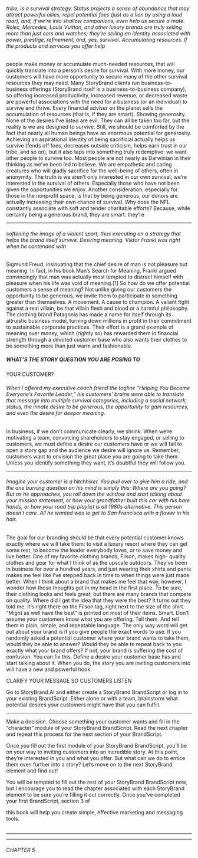 ###### tribe, is a survival strategy. Status projects a sense of abundance that may attract powerful allies, repel potential foes (just as a lion by using a loud roar), and, if we’re into shallow companions, even help us secure a mate. Rolex, Mercedes, Louis Vuitton, and other luxury brands are truly selling more than just cars and watches; they’re selling an identity associated with power, prestige, refinement, and, yes, survival. Accumulating resources. If the products and services you offer help
 people make money or accumulate much-needed resources, that will quickly translate into a person’s desire for survival. With more money, our customers will have more opportunity to secure many of the other survival resources they may need. Many StoryBrand clients run business-to-business offerings (StoryBrand itself is a business-to-business company), so offering increased productivity, increased revenue, or decreased waste are powerful associations with the need for a business (or an individual) to survive and thrive. Every financial adviser on the planet sells the accumulation of resources (that is, if they are smart). Showing generosity. None of the desires I’ve listed are evil. They can
 all be taken too far, but the reality is we are designed to survive. Still, we should be comforted by the fact that nearly all human beings have an enormous potential for generosity. Achieving an aspirational identity of being sacrificial actually helps us survive (fends off foes, decreases outside criticism, helps earn trust in our tribe, and so on), but it also taps into something truly redemptive: we want other people to survive too. Most people are not nearly as Darwinian in their thinking as we’ve been led to believe. We are empathetic and caring creatures who will gladly sacrifice for the well-being of others, often in anonymity. The truth is we aren’t only interested in our own survival; we’re interested in the survival of others. Especially those who have not been given the opportunities we enjoy. Another consideration, especially for those in the nonprofit space, is that by being generous, our donors are actually increasing their own chance of survival. Why does the NFL constantly associate with soft and tender charitable efforts? Because, while certainly being a generous brand, they are smart: they’re

-----

###### softening the image of a violent sport, thus executing on a strategy that helps the brand itself survive. Desiring meaning. Viktor Frankl was right when he contended with
 Sigmund Freud, insinuating that the chief desire of man is not pleasure but meaning. In fact, in his book Man’s Search for Meaning, Frankl argued convincingly that man was actually most tempted to distract himself with pleasure when his life was void of meaning.[1] So how do we offer potential customers a sense of meaning? Not unlike giving our customers the opportunity to be generous, we invite them to participate in something greater than themselves. A movement. A cause to champion. A valiant fight against a real villain, be that villain flesh and blood or a harmful philosophy. The clothing brand Patagonia has made a name for itself through its altruistic business model, turning down millions in profit in their commitment to sustainable corporate practices. Their effort is a grand example of meaning over money, which (rightly so) has rewarded them in financial strength through a devoted customer base who also wants their clothes to be something more than just warm and fashionable.

##### WHAT’S THE STORY QUESTION YOU ARE POSING TO
 YOUR CUSTOMER?

###### When I offered my executive coach friend the tagline “Helping You Become Everyone’s Favorite Leader,” his customers’ brains were able to translate that message into multiple survival categories, including a social network, status, the innate desire to be generous, the opportunity to gain resources, and even the desire for deeper meaning.
 In business, if we don’t communicate clearly, we shrink. When we’re motivating a team, convincing shareholders to stay engaged, or selling to customers, we must define a desire our customers have or we will fail to open a story gap and the audience we desire will ignore us. Remember, customers want to envision the great place you are going to take them. Unless you identify something they want, it’s doubtful they will follow you.

-----

###### Imagine your customer is a hitchhiker. You pull over to give him a ride, and the one burning question on his mind is simply this: Where are you going? But as he approaches, you roll down the window and start talking about your mission statement, or how your grandfather built this car with his bare hands, or how your road trip playlist is all 1980s alternative. This person doesn’t care. All he wanted was to get to San Francisco with a flower in his hair.
 The goal for our branding should be that every potential customer knows exactly where we will take them: to visit a luxury resort where they can get some rest, to become the leader everybody loves, or to save money and live better. One of my favorite clothing brands, Filson, makes high- quality clothes and gear for what I think of as the upscale outdoors. They’ve been in business for over a hundred years, and just wearing their shirts and pants makes me feel like I’ve stepped back in time to when things were just made better. When I think about a brand that makes me feel that way, however, I wonder how those thoughts got in my head in the first place. To be sure, their clothing looks and feels great, but there are many brands that compete on quality. Where did I get the idea that they were the best? It turns out they told me. It’s right there on the Filson tag, right next to the size of the shirt. “Might as well have the best” is printed on most of their items. Smart. Don’t assume your customers know what you are offering. Tell them. And tell them in plain, simple, and repeatable language. The only way word will get out about your brand is if you give people the exact words to use.
 If you randomly asked a potential customer where your brand wants to take them, would they be able to answer? Would they be able to repeat back to you exactly what your brand offers? If not, your brand is suffering the cost of confusion. You can fix this. Define a desire your customer base has and start talking about it. When you do, the story you are inviting customers into will have a new and powerful hook.

 CLARIFY YOUR MESSAGE SO CUSTOMERS LISTEN

Go to StoryBrand.AI and either create a StoryBrand BrandScript or log in to
your existing BrandScript.
Either alone or with a team, brainstorm what potential desires your customers
might have that you can fulfill.

-----

Make a decision. Choose something your customer wants and fill in the
“character” module of your StoryBrand BrandScript.
Read the next chapter and repeat this process for the next section of your
BrandScript.

Once you fill out the first module of your StoryBrand BrandScript, you’ll be on your
way to inviting customers into an incredible story. At this point, they’re interested in you
and what you offer. But what can we do to entice them even further into a story? Let’s
move on to the next StoryBrand element and find out!

You will be tempted to fill out the rest of your StoryBrand BrandScript now, but I
encourage you to read the chapter associated with each StoryBrand element to be sure
you’re filling it out correctly. Once you’ve completed your first BrandScript, section 3 of

this book will help you create simple, effective marketing and messaging tools.

######

-----

-----

###### CHAPTER 5
